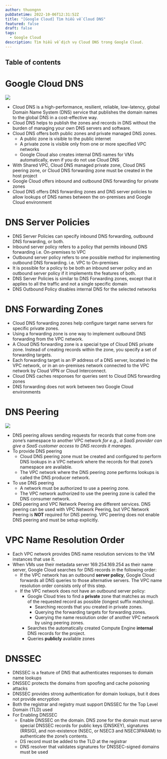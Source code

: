 ```yaml
---
author: thuongnn
pubDatetime: 2022-10-06T12:31:52Z
title: "[Google Cloud] Tìm hiểu về Cloud DNS"
featured: false
draft: false
tags:
  - Google Cloud
description: Tìm hiểu về dịch vụ Cloud DNS trong Google Cloud.
---
```


## Table of contents

# Google Cloud DNS

![](https://github.com/user-attachments/assets/134248b5-7f78-4f1d-9cfd-7e2b4df74bc2)

- Cloud DNS is a high-performance, resilient, reliable, low-latency, global Domain Name System (DNS) service that publishes the domain names to the global DNS in a cost-effective way.
- Cloud DNS helps to publish the zones and records in DNS without the burden of managing your own DNS servers and software.
- Cloud DNS offers both public zones and private managed DNS zones.
  - A public zone is visible to the public internet
  - A private zone is visible only from one or more specified VPC networks
  - Google Cloud also creates internal DNS names for VMs automatically, even if you do not use Cloud DNS
- With Shared VPC, Cloud DNS managed private zone, Cloud DNS peering zone, or Cloud DNS forwarding zone must be created in the host project
- Google Cloud offers inbound and outbound DNS forwarding for private zones
- Cloud DNS offers DNS forwarding zones and DNS server policies to allow lookups of DNS names between the on-premises and Google Cloud environment

# DNS Server Policies

- DNS Server Policies can specify inbound DNS forwarding, outbound DNS forwarding, or both.
- Inbound server policy refers to a policy that permits inbound DNS forwarding i.e. On-premises to VPC
- Outbound server policy refers to one possible method for implementing outbound DNS forwarding. i.e. VPC to On-premises
- It is possible for a policy to be both an inbound server policy and an outbound server policy if it implements the features of both.
- DNS Server Policies is similar to DNS Forwarding zones, except that it applies to all the traffic and not a single specific domain
- DNS Outbound Policy disables internal DNS for the selected networks

# DNS Forwarding Zones

- Cloud DNS forwarding zones help configure target name servers for specific private zones.
- Using a forwarding zone is one way to implement outbound DNS forwarding from the VPC network.
- A Cloud DNS forwarding zone is a special type of Cloud DNS private zone. Instead of creating records within the zone, you specify a set of forwarding targets.
- Each forwarding target is an IP address of a DNS server, located in the VPC network, or in an on-premises network connected to the VPC network by Cloud VPN or Cloud Interconnect.
- Cloud DNS caches responses for queries sent to Cloud DNS forwarding zones
- DNS forwarding does not work between two Google Cloud environments

# DNS Peering

![](https://github.com/user-attachments/assets/168bf88b-1165-40ff-b9f8-1a03ab1822b1)

- DNS peering allows sending requests for records that come from one zone’s namespace to another VPC network _for e.g., a SaaS provider can give a SaaS customer access to DNS records it manages._
- To provide DNS peering
  - Cloud DNS peering zone must be created and configured to perform DNS lookups in a VPC network where the records for that zone’s namespace are available.
  - The VPC network where the DNS peering zone performs lookups is called the DNS producer network.
- To use DNS peering
  - A network must be authorized to use a peering zone.
  - The VPC network authorized to use the peering zone is called the DNS consumer network.
- DNS peering and VPC Network Peering are different services. DNS peering can be used with VPC Network Peering, but VPC Network Peering is **NOT** required for DNS peering. VPC peering does not enable DNS peering and must be setup explicitly.

# VPC Name Resolution Order

- Each VPC network provides DNS name resolution services to the VM instances that use it.
- When VMs use their metadata server 169.254.169.254 as their name server, Google Cloud searches for DNS records in the following order:
  - If the VPC network has an outbound **server policy**, Google Cloud forwards all DNS queries to those alternative servers. The VPC name resolution order consists only of this step.
  - If the VPC network does not have an outbound server policy:
    - Google Cloud tries to find a **private** zone that matches as much of the requested record as possible (longest suffix matching).
      - Searching records that you created in private zones.
      - Querying the forwarding targets for forwarding zones.
      - Querying the name resolution order of another VPC network by using peering zones.
    - Searches the automatically created Compute Engine **internal** DNS records for the project.
    - Queries **publicly** available zones

# DNSSEC

- DNSSEC is a feature of DNS that authenticates responses to domain name lookups
- DNSSEC protects the domains from spoofing and cache poisoning attacks
- DNSSEC provides strong authentication for domain lookups, but it does not provide encryption
- Both the registrar and registry must support DNSSEC for the Top Level Domain (TLD) used
- For Enabling DNSSEC
  - Enable DNSSEC on the domain. DNS zone for the domain must serve special DNSSEC records for public keys (DNSKEY), signatures (RRSIG), and non-existence (NSEC, or NSEC3 and NSEC3PARAM) to authenticate the zone’s contents.
  - DS record must be added to the TLD at the registrar
  - DNS resolver that validates signatures for DNSSEC-signed domains must be used
